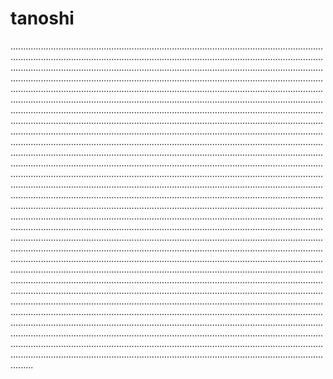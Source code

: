 # tanoshi
.................................................................................................................................................................................................................................................................................................................................................................................................................................................................................................................................................................................................................................................................................................................................................................................................................................................................................................................................................................................................................................................................................................................................................................................................................................................................................................................................................................................................................................................................................................................................................................................................................................................................................................................................................................................................................................................................................................................................................................................................................................................................................................................................................................................................................................................................................................................................................................................................................................................................................................................................................................................................................................................................................................................................................................................................................................................................................................................................................................................................................................................................................................................................................................................................................................................................................................................................................................................................................................................................................................................................................................................................................................................................................................................................................................................................................................................................................